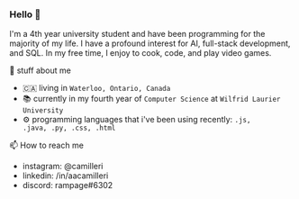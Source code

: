 ### Hello 👋

I'm a 4th year university student and have been programming for the majority of my life. I have a profound interest for AI, full-stack development, and SQL. In my free time, I enjoy to cook, code, and play video games.

📗 stuff about me

* 🇨🇦 living in <code>Waterloo, Ontario, Canada</code>
* 📚 currently in my fourth year of <code>Computer Science</code> at <code>Wilfrid Laurier University</code>
* ⚙️ programming languages that i've been using recently: <code>.js, .java, .py, .css, .html</code>

📫 How to reach me
* instagram: <href>@camilleri</href>
* linkedin: /in/aacamilleri
* discord: rampage#6302



